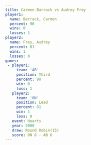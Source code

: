 ```yaml
---
title: Carmen Barrack vs Audrey Frey
player1:               
  name: Barrack, Carmen
  percent: 90          
  wins: 0              
  losses: 1            
player2:               
  name: Frey, Audrey   
  percent: 81          
  wins: 1              
  losses: 0            
games:
 - player1:         
     team: 'AB'     
     position: Third
     percent: 90    
     win: 0         
     loss: 1        
   player2:        
     team: 'ON'    
     position: Lead
     percent: 81   
     win: 1        
     loss: 0       
   event: Hearts        
   year: 2000           
   draw: Round Robin(15)
   score: ON 8 - AB 6   
---
```


